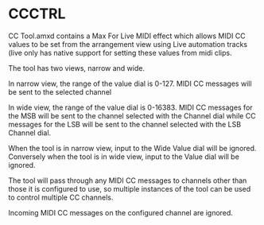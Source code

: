# CCCTRL

CC Tool.amxd contains a Max For Live MIDI effect which allows MIDI CC values to be set from the arrangement view using Live automation tracks (live only has native support for setting these values from midi clips.

The tool has two views, narrow and wide.

In narrow view, the range of the value dial is 0-127. MIDI CC messages will be sent to the selected channel

In wide view, the range of the value dial is 0-16383. MIDI CC messages for the MSB will be sent to the channel selected with the Channel dial while CC messages for the LSB will be sent to the channel selected with the LSB Channel dial.

When the tool is in narrow view, input to the Wide Value dial will be ignored. 
Conversely when the tool is in wide view, input to the Value dial will be ignored.

The tool will pass through any MIDI CC messages to channels other than those it is configured to use, so multiple instances of the tool can be used to control multiple CC channels. 

Incoming MIDI CC messages on the configured channel are ignored.
